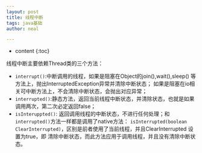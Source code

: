 ```yaml
---
layout: post
title: 线程中断
tags: java基础
author: neal

---
```

* content
{:toc}

线程中断主要依赖Thread类的三个方法：
* `interrupt()`:中断调用的线程，如果是阻塞在Object的join(),wait(),sleep()
等方法上，抛出InterruptedException异常并清除中断状态；
如果是阻塞在io相关可中断方法上，不会清除中断状态，会抛出对应异常；
* `interrupted()`:静态方法，返回当前线程中断状态，并清除状态，也就是如果调用两次，第二次必定返回false；
* `isInteruppted()`: 返回调用线程的中断状态，不进行任何处理；和`interrupted()`方法一样都是调用了native方法：
`isInterrupted(boolean ClearInterrupted)`，区别是前者使用了当前线程，并且ClearInterrupted 设置为true，即
清除中断状态，而此方法应用于调用线程，并且没有清除中断状态。
